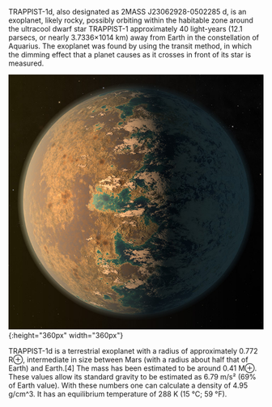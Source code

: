 
TRAPPIST-1d, also designated as 2MASS J23062928-0502285 d, is an exoplanet, likely rocky, possibly orbiting within the habitable zone around the ultracool dwarf star TRAPPIST-1 approximately 40 light-years (12.1 parsecs, or nearly 3.7336×1014 km) away from Earth in the constellation of Aquarius. The exoplanet was found by using the transit method, in which the dimming effect that a planet causes as it crosses in front of its star is measured.


<div class='pull-right' markdown="1">

![This is an image](/assets/trap1d.jpeg){:height="360px" width="360px"}

</div>

TRAPPIST-1d is a terrestrial exoplanet with a radius of approximately 0.772 R⊕, intermediate in size between Mars (with a radius about half that of Earth) and Earth.[4] The mass has been estimated to be around 0.41 M⊕. These values allow its standard gravity to be estimated as 6.79 m/s² (69% of Earth value). With these numbers one can calculate a density of 4.95 g/cm^3. It has an equilibrium temperature of 288 K (15 °C; 59 °F).
